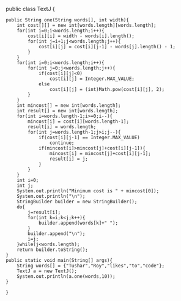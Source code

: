 
public class TextJ {

	public String one(String words[], int width){
		int cost[][] = new int[words.length][words.length];
		for(int i=0;i<words.length;i++){
			cost[i][i] = width - words[i].length();
			for(int j=i+1;j<words.length;j++){
				cost[i][j] = cost[i][j-1] - words[j].length() - 1;
			}
		}
		for(int i=0;i<words.length;i++){
			for(int j=0;j<words.length;j++){
				if(cost[i][j]<0)
					cost[i][j] = Integer.MAX_VALUE;
				else
					cost[i][j] = (int)Math.pow(cost[i][j], 2);
			}	
		}
		int mincost[] = new int[words.length];
		int result[] = new int[words.length];
		for(int i=words.length-1;i>=0;i--){
			mincost[i] = cost[i][words.length-1];
            result[i] = words.length;
			for(int j=words.length-1;j>i;j--){
				if(cost[i][j-1] == Integer.MAX_VALUE)
					continue;
				if(mincost[i]>mincost[j]+cost[i][j-1]){
					mincost[i] = mincost[j]+cost[i][j-1];
					result[i] = j;
				}
			}
		}
		int i=0;
		int j;
		System.out.println("Minimum cost is " + mincost[0]);
        System.out.println("\n");
		StringBuilder builder = new StringBuilder();
		do{
			j=result[i];
			for(int k=i;k<j;k++){
				builder.append(words[k]+" ");
			}
			builder.append("\n");
			i=j;
		}while(j<words.length);
		return builder.toString();
	}
	public static void main(String[] args){
		String words[] = {"Tushar","Roy","likes","to","code"};
		TextJ a = new TextJ();
		System.out.println(a.one(words,10));
	}

	}


